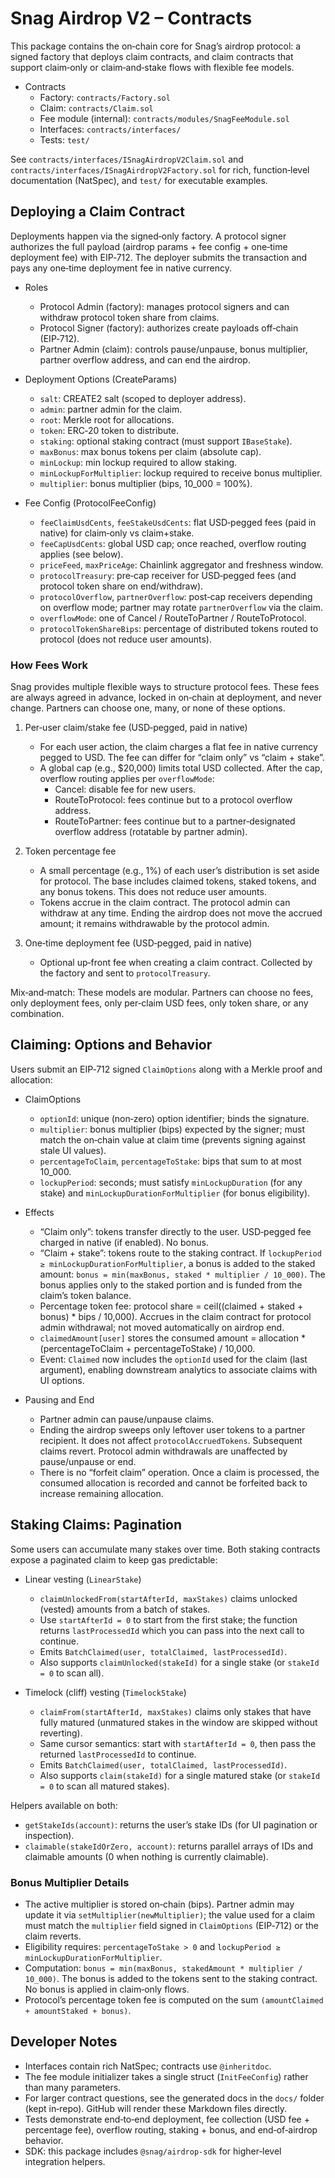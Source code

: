 # Snag Airdrop V2 – Contracts

This package contains the on‑chain core for Snag’s airdrop protocol: a signed factory that deploys claim contracts, and claim contracts that support claim‑only or claim‑and‑stake flows with flexible fee models.

- Contracts
  - Factory: `contracts/Factory.sol`
  - Claim: `contracts/Claim.sol`
  - Fee module (internal): `contracts/modules/SnagFeeModule.sol`
  - Interfaces: `contracts/interfaces/`
  - Tests: `test/`

See `contracts/interfaces/ISnagAirdropV2Claim.sol` and `contracts/interfaces/ISnagAirdropV2Factory.sol` for rich, function‑level documentation (NatSpec), and `test/` for executable examples.

## Deploying a Claim Contract

Deployments happen via the signed‑only factory. A protocol signer authorizes the full payload (airdrop params + fee config + one‑time deployment fee) with EIP‑712. The deployer submits the transaction and pays any one‑time deployment fee in native currency.

- Roles
  - Protocol Admin (factory): manages protocol signers and can withdraw protocol token share from claims.
  - Protocol Signer (factory): authorizes create payloads off‑chain (EIP‑712).
  - Partner Admin (claim): controls pause/unpause, bonus multiplier, partner overflow address, and can end the airdrop.

- Deployment Options (CreateParams)
  - `salt`: CREATE2 salt (scoped to deployer address).
  - `admin`: partner admin for the claim.
  - `root`: Merkle root for allocations.
  - `token`: ERC‑20 token to distribute.
  - `staking`: optional staking contract (must support `IBaseStake`).
  - `maxBonus`: max bonus tokens per claim (absolute cap).
  - `minLockup`: min lockup required to allow staking.
  - `minLockupForMultiplier`: lockup required to receive bonus multiplier.
  - `multiplier`: bonus multiplier (bips, 10_000 = 100%).

- Fee Config (ProtocolFeeConfig)
  - `feeClaimUsdCents`, `feeStakeUsdCents`: flat USD‑pegged fees (paid in native) for claim‑only vs claim+stake.
  - `feeCapUsdCents`: global USD cap; once reached, overflow routing applies (see below).
  - `priceFeed`, `maxPriceAge`: Chainlink aggregator and freshness window.
  - `protocolTreasury`: pre‑cap receiver for USD‑pegged fees (and protocol token share on end/withdraw).
  - `protocolOverflow`, `partnerOverflow`: post‑cap receivers depending on overflow mode; partner may rotate `partnerOverflow` via the claim.
  - `overflowMode`: one of Cancel / RouteToPartner / RouteToProtocol.
  - `protocolTokenShareBips`: percentage of distributed tokens routed to protocol (does not reduce user amounts).

### How Fees Work

Snag provides multiple flexible ways to structure protocol fees. These fees are always agreed in advance, locked in on‑chain at deployment, and never change. Partners can choose one, many, or none of these options.

1) Per‑user claim/stake fee (USD‑pegged, paid in native)
   - For each user action, the claim charges a flat fee in native currency pegged to USD. The fee can differ for “claim only” vs “claim + stake”.
   - A global cap (e.g., $20,000) limits total USD collected. After the cap, overflow routing applies per `overflowMode`:
     - Cancel: disable fee for new users.
     - RouteToProtocol: fees continue but to a protocol overflow address.
     - RouteToPartner: fees continue but to a partner‑designated overflow address (rotatable by partner admin).

2) Token percentage fee
   - A small percentage (e.g., 1%) of each user’s distribution is set aside for protocol. The base includes claimed tokens, staked tokens, and any bonus tokens. This does not reduce user amounts.
   - Tokens accrue in the claim contract. The protocol admin can withdraw at any time. Ending the airdrop does not move the accrued amount; it remains withdrawable by the protocol admin.

3) One‑time deployment fee (USD‑pegged, paid in native)
   - Optional up‑front fee when creating a claim contract. Collected by the factory and sent to `protocolTreasury`.

Mix‑and‑match: These models are modular. Partners can choose no fees, only deployment fees, only per‑claim USD fees, only token share, or any combination.

## Claiming: Options and Behavior

Users submit an EIP‑712 signed `ClaimOptions` along with a Merkle proof and allocation:

- ClaimOptions
  - `optionId`: unique (non‑zero) option identifier; binds the signature.
  - `multiplier`: bonus multiplier (bips) expected by the signer; must match the on‑chain value at claim time (prevents signing against stale UI values).
  - `percentageToClaim`, `percentageToStake`: bips that sum to at most 10_000.
  - `lockupPeriod`: seconds; must satisfy `minLockupDuration` (for any stake) and `minLockupDurationForMultiplier` (for bonus eligibility).

- Effects
  - “Claim only”: tokens transfer directly to the user. USD‑pegged fee charged in native (if enabled). No bonus.
  - “Claim + stake”: tokens route to the staking contract. If `lockupPeriod ≥ minLockupDurationForMultiplier`, a bonus is added to the staked amount: `bonus = min(maxBonus, staked * multiplier / 10_000)`. The bonus applies only to the staked portion and is funded from the claim’s token balance.
  - Percentage token fee: protocol share = ceil((claimed + staked + bonus) * bips / 10,000). Accrues in the claim contract for protocol admin withdrawal; not moved automatically on airdrop end.
  - `claimedAmount[user]` stores the consumed amount = allocation * (percentageToClaim + percentageToStake) / 10,000.
  - Event: `Claimed` now includes the `optionId` used for the claim (last argument), enabling downstream analytics to associate claims with UI options.

- Pausing and End
  - Partner admin can pause/unpause claims.
  - Ending the airdrop sweeps only leftover user tokens to a partner recipient. It does not affect `protocolAccruedTokens`. Subsequent claims revert. Protocol admin withdrawals are unaffected by pause/unpause or end.
  - There is no “forfeit claim” operation. Once a claim is processed, the consumed allocation is recorded and cannot be forfeited back to increase remaining allocation.

## Staking Claims: Pagination

Some users can accumulate many stakes over time. Both staking contracts expose a paginated claim to keep gas predictable:

- Linear vesting (`LinearStake`)
  - `claimUnlockedFrom(startAfterId, maxStakes)` claims unlocked (vested) amounts from a batch of stakes.
  - Use `startAfterId = 0` to start from the first stake; the function returns `lastProcessedId` which you can pass into the next call to continue.
  - Emits `BatchClaimed(user, totalClaimed, lastProcessedId)`.
  - Also supports `claimUnlocked(stakeId)` for a single stake (or `stakeId = 0` to scan all).

- Timelock (cliff) vesting (`TimelockStake`)
  - `claimFrom(startAfterId, maxStakes)` claims only stakes that have fully matured (unmatured stakes in the window are skipped without reverting).
  - Same cursor semantics: start with `startAfterId = 0`, then pass the returned `lastProcessedId` to continue.
  - Emits `BatchClaimed(user, totalClaimed, lastProcessedId)`.
  - Also supports `claim(stakeId)` for a single matured stake (or `stakeId = 0` to scan all matured stakes).

Helpers available on both:
- `getStakeIds(account)`: returns the user’s stake IDs (for UI pagination or inspection).
- `claimable(stakeIdOrZero, account)`: returns parallel arrays of IDs and claimable amounts (0 when nothing is currently claimable).

### Bonus Multiplier Details

- The active multiplier is stored on‑chain (bips). Partner admin may update it via `setMultiplier(newMultiplier)`; the value used for a claim must match the `multiplier` field signed in `ClaimOptions` (EIP‑712) or the claim reverts.
- Eligibility requires: `percentageToStake > 0` and `lockupPeriod ≥ minLockupDurationForMultiplier`.
- Computation: `bonus = min(maxBonus, stakedAmount * multiplier / 10_000)`. The bonus is added to the tokens sent to the staking contract. No bonus is applied in claim‑only flows.
- Protocol’s percentage token fee is computed on the sum `(amountClaimed + amountStaked + bonus)`.

## Developer Notes

- Interfaces contain rich NatSpec; contracts use `@inheritdoc`.
- The fee module initializer takes a single struct (`InitFeeConfig`) rather than many parameters.
- For larger contract questions, see the generated docs in the `docs/` folder (kept in‑repo). GitHub will render these Markdown files directly.
- Tests demonstrate end‑to‑end deployment, fee collection (USD fee + percentage fee), overflow routing, staking + bonus, and end‑of‑airdrop behavior.
- SDK: this package includes `@snag/airdrop-sdk` for higher‑level integration helpers.
